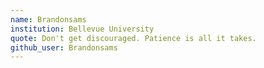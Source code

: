 ```yaml
---
name: Brandonsams
institution: Bellevue University
quote: Don't get discouraged. Patience is all it takes.
github_user: Brandonsams
---
```

